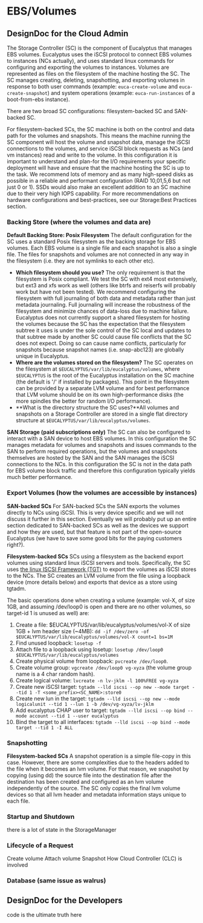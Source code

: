 # EBS/Volumes
## DesignDoc for the Cloud Admin
The Storage Controller (SC) is the component of Eucalyptus that manages EBS volumes. Eucalyptus uses the iSCSI protocol to connect EBS volumes to instances (NCs actually), and uses standard linux commands for configuring and exporting the volumes to instances. Volumes are represented as files on the filesystem of the machine hosting the SC. The SC manages creating, deleting, snapshotting, and exporting volumes in response to both user commands (example: `euca-create-volume` and `euca-create-snapshot`) and system operations (example: `euca-run-instances` of a boot-from-ebs instance).

There are two broad SC configurations: filesystem-backed SC and SAN-backed SC.

For filesystem-backed SCs, the SC machine is both on the control and data path for the volumes and snapshots. This means the machine running the SC component will host the volume and snapshot data, manage the iSCSI connections to the volumes, and service iSCSI block requests as NCs (and vm instances) read and write to the volume. In this configuration it is important to understand and plan-for the I/O requirements your specific deployment will have and ensure that the machine hosting the SC is up to the task. We recommend lots of memory and as many high-speed disks as possible in a reliable and performant configuration (RAID 10,01,5,6 but not just 0 or 1). SSDs would also make an excellent addition to an SC machine due to their very high IOPS capability. For more recommendations on hardware configurations and best-practices, see our Storage:Best Practices section.

### Backing Store (where the volumes and data are)
**Default Backing Store: Posix Filesystem**
The default configuration for the SC uses a standard Posix filesystem as the backing storage for EBS volumes. Each EBS volume is a single file and each snapshot is also a single file. The files for snapshots and volumes are not connected in any way in the filesystem (i.e. they are not symlinks to each other etc). 

* **Which filesystem should you use?** The only requirement is that the filesystem is Posix compliant. We test the SC with ext4 most extensively, but ext3 and xfs work as well (others like btrfs and reiserfs will probably work but have not been tested). We recommend configuring the filesystem with full journaling of both data and metadata rather than just metadata journaling. Full journaling will increase the robustness of the filesystem and minimize chances of data-loss due to machine failure. Eucalyptus does not currently support a shared filesystem for hosting the volumes because the SC has the expectation that the filesystem subtree it uses is under the sole control of the SC local and updates to that subtree made by another SC could cause file conflicts that the SC does not expect. Doing so can cause name conflicts, particularly for snapshots because snapshot names (i.e. snap-abc123) are globally unique in Eucalyptus.
* **Where are the volumes stored on the filesystem?** The SC operates on the filesystem at `$EUCALYPTUS/var/lib/eucalyptus/volumes`, where `$EUCALYPTUS` is the root of the Eucalyptus installation on the SC machine (the default is '/' if installed by packages). This point in the filesystem can be provided by a separate LVM volume and for best performance that LVM volume should be on its own high-performance disks (the more spindles the better for random I/O performance).
* **What is the directory structure the SC uses?**All volumes and snapshots on a Storage Controller are stored in a single flat directory structure at `$EUCALYPTUS/var/lib/eucalyptus/volumes`. 

**SAN Storage (paid subscriptions only)**
The SC can also be configured to interact with a SAN device to host EBS volumes. In this configuration the SC manages metadata for volumes and snapshots and issues commands to the SAN to perform required operations, but the volumes and snapshots themselves are hosted by the SAN and the SAN manages the iSCSI connections to the NCs. In this configuration the SC is not in the data path for EBS volume block traffic and therefore this configuration typically yields much better performance.

### Export Volumes (how the volumes are accessible by instances)
**SAN-backed SCs**
For SAN-backed SCs the SAN exports the volumes directly to NCs using iSCSI. This is very device specific and we will not discuss it further in this section. Eventually we will probably put up an entire section dedicated to SAN-backed SCs as well as the devices we support and how they are used, but that feature is not part of the open-source Eucalyptus (we have to save some good bits for the paying customers right?).

**Filesystem-backed SCs**
SCs using a filesystem as the backend export volumes using standard linux iSCSI servers and tools. Specifically, the SC uses [the linux ISCSI Framework (TGT)](http://stgt.sourceforge.net/) to export the volumes as iSCSI stores to the NCs. The SC creates an LVM volume from the file using a loopback device (more details below) and exports that device as a store using tgtadm.

The basic operations done when creating a volume (example: vol-X, of size 1GB, and assuming /dev/loop0 is open and there are no other volumes, so target-id 1 is unused as well) are:

1. Create a file: $EUCALYPTUS/var/lib/eucalyptus/volumes/vol-X of size 1GB + lvm header size (~4MB): `dd -if /dev/zero -of $EUCALYPTUS/var/lib/eucalyptus/volumes/vol-X count=1 bs=1M`
2. Find unused loopback: `losetup -f`
2. Attach file to a loopback using losetup: `losetup /dev/loop0 $EUCALYPTUS/var/lib/eucalyptus/volumes`
3. Create physical volume from loopback: `pvcreate /dev/loop0`.
4. Create volume group: `vgcreate /dev/loop0 vg-xyza` (the volume group name is a 4 char random hash).
5. Create logical volume: `lvcreate -n lv-jklm -l 100%FREE vg-xyza`
6. Create new iSCSI target: `tgtadm --lld iscsi --op new --mode target --tid 1 -T <some_prefix><SC_NAME>:store0`
7. Create new lun in the target: `tgtadm --lld iscsi --op new --mode logicalunit --tid 1 --lun 1 -b /dev/vg-xyza/lv-jklm`
8. Add eucalyptus CHAP user to target: `tgtadm --lld iscsi --op bind --mode account --tid 1 --user eucalyptus`
9. Bind the target to all interfaces: `tgtadm --lld iscsi --op bind --mode target --tid 1 -I ALL`

### Snapshotting
**Filesystem-backed SCs**
A snapshot operation is a simple file-copy in this case. However, there are some complexities due to the headers added to the file when it becomes an lvm volume. For that reason, we snapshot by copying (using dd) the source file into the destination file after the destination has been created and configured as an lvm volume independently of the source. The SC only copies the final lvm volume devices so that all lvm header and metadata information stays unique to each file.

### Startup and Shutdown 
there is a lot of state in the StorageManager
### Lifecycle of a Request
Create volume
Attach volume
Snapshot
How Cloud Controller (CLC) is involved
### Database (same issue as walrus)

## DesignDoc for the Developers
code is the ultimate truth here
